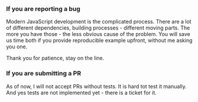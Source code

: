 ### If you are reporting a bug

Modern JavaScript development is the complicated process. There are a lot of different dependencies, building processes - different moving parts. The more you have those - the less obvious cause of the problem. You will save us time both if you provide reproducible example upfront, without me asking you one.

Thank you for patience, stay on the line.

### If you are submitting a PR

As of now, I will not accept PRs without tests. It is hard tot test it manually. And yes tests are not implemented yet - there is a ticket for it.
